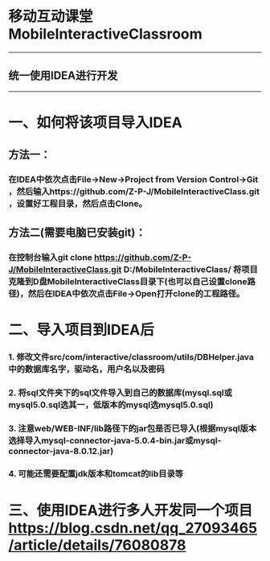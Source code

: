 # 移动互动课堂MobileInteractiveClassroom

----------------------------------
## 统一使用IDEA进行开发
----------------------------------

# 一、如何将该项目导入IDEA
## 方法一：
### 在IDEA中依次点击File->New->Project from Version Control->Git ，然后输入https://github.com/Z-P-J/MobileInteractiveClass.git ，设置好工程目录，然后点击Clone。

## 方法二(需要电脑已安装git)：
### 在控制台输入git clone https://github.com/Z-P-J/MobileInteractiveClass.git D:/MobileInteractiveClass/ 将项目克隆到D盘MobileInteractiveClass目录下(也可以自己设置clone路径)，然后在IDEA中依次点击File->Open打开clone的工程路径。

# 二、导入项目到IDEA后
### 1. 修改文件src/com/interactive/classroom/utils/DBHelper.java中的数据库名字，驱动名，用户名以及密码
### 2. 将sql文件夹下的sql文件导入到自己的数据库(mysql.sql或mysql5.0.sql选其一，低版本的mysql选mysql5.0.sql)
### 3. 注意web/WEB-INF/lib路径下的jar包是否已导入(根据mysql版本选择导入mysql-connector-java-5.0.4-bin.jar或mysql-connector-java-8.0.12.jar)
### 4. 可能还需要配置jdk版本和tomcat的lib目录等

# 三、使用IDEA进行多人开发同一个项目 https://blog.csdn.net/qq_27093465/article/details/76080878